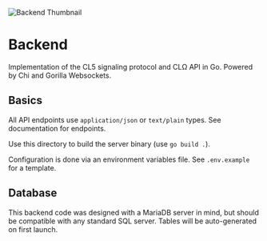 ![Backend Thumbnail](https://github.com/cloudlink-omega/backend/assets/12957745/9a09a982-4c29-493e-83f7-036f05b02b9a)

# Backend
Implementation of the CL5 signaling protocol and CLΩ API in Go. Powered by Chi and Gorilla Websockets.

## Basics
All API endpoints use `application/json` or `text/plain` types. See documentation for endpoints.

Use this directory to build the server binary (use `go build .`).

Configuration is done via an environment variables file. See `.env.example`
for a template.

## Database
This backend code was designed with a MariaDB server in mind, but should be compatible with any
standard SQL server. Tables will be auto-generated on first launch.
